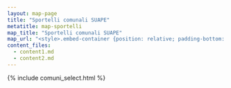 ```yaml
---
layout: map-page
title: "Sportelli comunali SUAPE"
metatitle: map-sportelli
map_title: "Sportelli comunali SUAPE"
map_url: "<style>.embed-container {position: relative; padding-bottom: 80%; height: 0; max-width: 100%;} .embed-container iframe, .embed-container object, .embed-container iframe{position: absolute; top: 0; left: 0; width: 100%; height: 100%;} small{position: absolute; z-index: 40; bottom: 0; margin-bottom: -15px;}</style><div class="embed-container"><iframe width="500" height="400" frameborder="0" scrolling="no" marginheight="0" marginwidth="0" title="Sportelli comunali SUAPE" src="//www.arcgis.com/apps/Embed/index.html?webmap=289dd87bddc44e31b40e082cec8513cc&extent=10.0919,41.2154,15.4038,44.5431&zoom=true&previewImage=false&scale=false&disable_scroll=true&theme=light"></iframe></div>"
content_files:
  - content1.md
  - content2.md
---
```


{% include comuni_select.html %}
